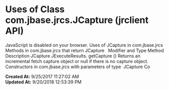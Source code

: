 # Uses of Class com.jbase.jrcs.JCapture (jrclient   API)

JavaScript is disabled on your browser. Uses of JCapture in com.jbase.jrcs Methods in com.jbase.jrcs that return JCapture   Modifier and Type Method Description JCapture JExecuteResults. getCapture () Returns an incremental fetch capture object or null if there is no capture object. Constructors in com.jbase.jrcs with parameters of type  JCapture Co  

**Created At:** 9/25/2017 11:27:02 AM  
**Updated At:** 9/20/2018 12:53:39 PM  

